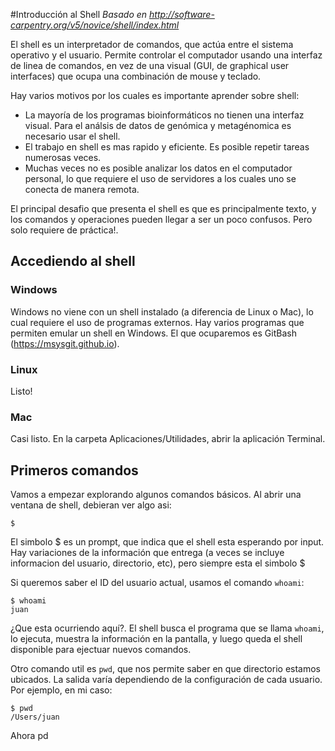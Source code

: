 #Introducción al Shell
*Basado en http://software-carpentry.org/v5/novice/shell/index.html*

El shell es un interpretador de comandos, que actúa entre el sistema operativo y el usuario. Permite controlar el computador usando una interfaz de linea de comandos, en vez de una visual (GUI, de graphical user interfaces) que ocupa una combinación de mouse y teclado.

Hay varios motivos por los cuales es importante aprender sobre shell:

- La mayoría de los programas bioinformáticos no tienen una interfaz visual. Para el análsis de datos de genómica y metagénomica es necesario usar el shell.
- El trabajo en shell es mas rapido y eficiente. Es posible repetir tareas numerosas veces.
- Muchas veces no es posible analizar los datos en el computador personal, lo que requiere el uso de servidores a los cuales uno se conecta de manera remota.

El principal desafio que presenta el shell es que es principalmente texto, y los comandos y operaciones pueden llegar a ser un poco confusos. Pero solo requiere de práctica!.

## Accediendo al shell

### Windows
Windows no viene con un shell instalado (a diferencia de Linux o Mac), lo cual requiere el uso de programas externos. Hay varios programas que permiten emular un shell en Windows. El que ocuparemos es GitBash (https://msysgit.github.io).

### Linux
Listo!

### Mac
Casi listo. En la carpeta Aplicaciones/Utilidades, abrir la aplicación Terminal.

## Primeros comandos

Vamos a empezar explorando algunos comandos básicos. Al abrir una ventana de shell, debieran ver algo asi:

    $

El simbolo $ es un prompt, que indica que el shell esta esperando por input. Hay variaciones de la información que entrega (a veces se incluye informacion del usuario, directorio, etc), pero siempre esta el simbolo $

Si queremos saber el ID del usuario actual, usamos el comando `whoami`:

    $ whoami
    juan

¿Que esta ocurriendo aquí?. El shell busca el programa que se llama `whoami`, lo ejecuta, muestra la información en la pantalla, y luego queda el shell disponible para ejectuar nuevos comandos.

Otro comando util es `pwd`, que nos permite saber en que directorio estamos ubicados. La salida varía dependiendo de la configuración de cada usuario. Por ejemplo, en mi caso:

    $ pwd
    /Users/juan

Ahora pd









